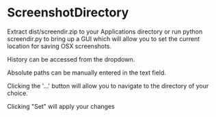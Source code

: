 # ScreenshotDirectory

Extract dist/screendir.zip to your Applications directory or run python screendir.py to bring up a GUI which will allow you to set the current location for saving OSX screenshots.

History can be accessed from the dropdown.

Absolute paths can be manually entered in the text field.

Clicking the '...' button will allow you to navigate to the directory of your choice.

Clicking "Set" will apply your changes
